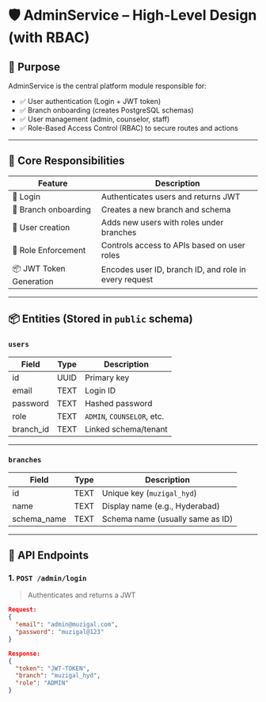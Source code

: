 # 🛡️ AdminService – High-Level Design (with RBAC)

## 🧠 Purpose

AdminService is the central platform module responsible for:

- ✅ User authentication (Login + JWT token)
- ✅ Branch onboarding (creates PostgreSQL schemas)
- ✅ User management (admin, counselor, staff)
- ✅ Role-Based Access Control (RBAC) to secure routes and actions

---

## 🧩 Core Responsibilities

| Feature               | Description                                              |
|------------------------|----------------------------------------------------------|
| 🔑 Login               | Authenticates users and returns JWT                      |
| 🏢 Branch onboarding   | Creates a new branch and schema                          |
| 👤 User creation       | Adds new users with roles under branches                 |
| 🔐 Role Enforcement    | Controls access to APIs based on user roles              |
| 📦 JWT Token Generation| Encodes user ID, branch ID, and role in every request    |

---

## 📦 Entities (Stored in `public` schema)

### `users`

| Field       | Type     | Description                |
|-------------|----------|----------------------------|
| id          | UUID     | Primary key                |
| email       | TEXT     | Login ID                   |
| password    | TEXT     | Hashed password            |
| role        | TEXT     | `ADMIN`, `COUNSELOR`, etc. |
| branch_id   | TEXT     | Linked schema/tenant       |

---

### `branches`

| Field        | Type     | Description                      |
|--------------|----------|----------------------------------|
| id           | TEXT     | Unique key (`muzigal_hyd`)       |
| name         | TEXT     | Display name (e.g., Hyderabad)   |
| schema_name  | TEXT     | Schema name (usually same as ID) |

---

## 🔌 API Endpoints

### 1. `POST /admin/login`
> Authenticates and returns a JWT

```json
Request:
{
  "email": "admin@muzigal.com",
  "password": "muzigal@123"
}

Response:
{
  "token": "JWT-TOKEN",
  "branch": "muzigal_hyd",
  "role": "ADMIN"
}